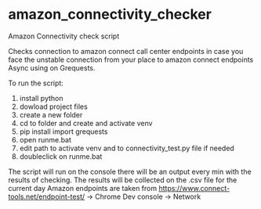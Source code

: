 # amazon_connectivity_checker
Amazon Connectivity check script

Checks connection to amazon connect call center endpoints in case you face the unstable connection from your place to amazon connect endpoints
Async using on Grequests.


To run the script:
1. install python
2. dowload project files
3. create a new folder
4. cd to folder and create and activate venv 
5. pip install import grequests
6. open runme.bat
7. edit path to activate venv and to connectivity_test.py file if needed
8. doubleclick on runme.bat

The script will run on the console there will be an output every min with the results of checking. 
The results will be collected on the .csv file for the current day 
Amazon endpoints are taken from https://www.connect-tools.net/endpoint-test/ -> Chrome Dev console -> Network
